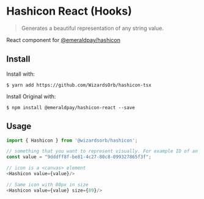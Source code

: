 Hashicon React (Hooks)
======================

> Generates a beautiful representation of any string value.

React component for [@emeraldpay/hashicon](https://www.npmjs.com/package/@emeraldpay/hashicon)

Install
---

Install with: 
```shell
$ yarn add https://github.com/WizardsOrb/hashicon-tsx
```   

Install Original with: 
```shell
$ npm install @emeraldpay/hashicon-react --save
```   

Usage
---

```js
import { Hashicon } from '@wizardsorb/hashicon';

// something that you want to represent visually. For example ID of an object on the screen.
const value = "9dddff8f-be81-4c27-80c8-099327865f3f";

// icon is a <canvas> element
<Hashicon value={value}/>

// Same icon with 80px in size
<Hashicon value={value} size={89}/>
```



